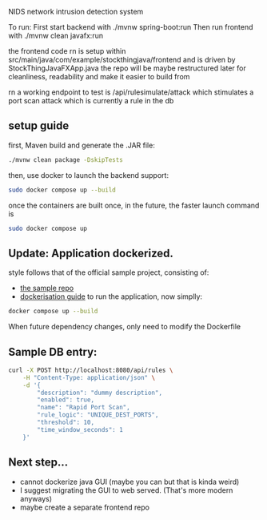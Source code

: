 NIDS network intrusion detection system

To run:
First start backend with ./mvnw spring-boot:run
Then run frontend with ./mvnw clean javafx:run

the frontend code rn is setup within src/main/java/com/example/stockthingjava/frontend
and is driven by StockThingJavaFXApp.java 
the repo will be maybe restructured later for cleanliness, readability and make it easier
to build from

rn a working endpoint to test is /api/rulesimulate/attack which stimulates a port scan attack which 
is currently a rule in the db 

## setup guide
first, Maven build and generate the .JAR file:
```bash
./mvnw clean package -DskipTests
```

then, use docker to launch the backend support:
```bash
sudo docker compose up --build
```
once the containers are built once, in the future, the faster launch command is
```bash
sudo docker compose up
```

## Update: Application dockerized.
style follows that of the official sample project, consisting of:
- [the sample repo](https://github.com/spring-projects/spring-petclinic)
- [dockerisation guide](https://docs.docker.com/guides/java/containerize/)
to run the application, now simplly:
```bash
docker compose up --build
```
When future dependency changes, only need to modify the Dockerfile

## Sample DB entry:
```bash
curl -X POST http://localhost:8080/api/rules \
    -H "Content-Type: application/json" \
    -d '{
        "description": "dummy description",
        "enabled": true,
        "name": "Rapid Port Scan",
        "rule_logic": "UNIQUE_DEST_PORTS",
        "threshold": 10,
        "time_window_seconds": 1
    }'

```

## Next step...
- cannot dockerize java GUI (maybe you can but that is kinda weird)
- I suggest migrating the GUI to web served. (That's more modern anyways)
- maybe create a separate frontend repo